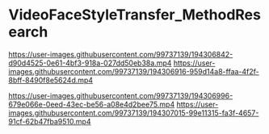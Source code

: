 # VideoFaceStyleTransfer_MethodResearch


https://user-images.githubusercontent.com/99737139/194306842-d90d4525-0e61-4bf3-918a-027dd50eb38a.mp4 https://user-images.githubusercontent.com/99737139/194306916-959d14a8-ffaa-4f2f-8bff-8490f8e5624d.mp4





https://user-images.githubusercontent.com/99737139/194306996-679e066e-0eed-43ec-be56-a08e4d2bee75.mp4 https://user-images.githubusercontent.com/99737139/194307015-99e11315-fa3f-4657-91cf-62b47fba9510.mp4

